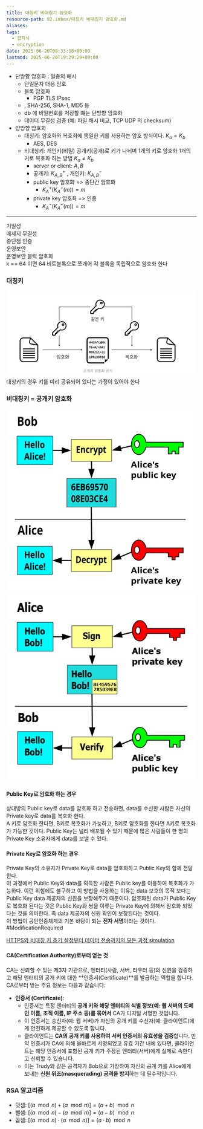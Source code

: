 ```yaml
---
title: 대칭키 비대칭기 암호화
resource-path: 02.inbox/대칭키 비대칭기 암호화.md
aliases:
tags:
  - 잡지식
  - encryption
date: 2025-06-20T08:33:18+09:00
lastmod: 2025-06-20T19:29:29+09:00
---
```

- 단방향 암호화 : 일종의 해시
	- 단일문자 대응 암호
	- 블록 암호화
		- PGP TLS IPsec
	- , SHA-256, SHA-1, MD5 등
	- db 에 비밀번호를 저장할 떄는 단방향 암호화
	- 데이터 무결성 검증 (예: 파일 해시 비교, TCP UDP 의 checksum)
- 양방향 암호화
	- 대칭키: 암호화와 복호화에 동일한 키를 사용하는 암호 방식이다. $K_{a} = K_{b}$
		- AES, DES
	- 비대칭키: 개인키(비밀) 공개키(공개)로 키가 나뉘며 1개의 키로 암호화 1개의 키로 복호화 하는 방법 $K_{a} \neq K_{b}$
		- server or client: $A, B$ 
		- 공개키: $K^{+}_{A,B}$ , 개인키: $K^{-}_{A,B}$
		- public key 암호화 => 종단간 암호화
			- $K^{+}_{A}(K^{-}_{A}(m)) = m$
		- private key 암호화 => 인증
			- $K^{-}_{A}(K^{+}_{A}(m)) = m$


---
기밀성  
메세지 무결성  
종단점 인증  
운영보안  
운영보안
블럭 암호화  
k == 64 이면 64 비트블록으로 쪼개어 각 블록을 독립적으로 암호화 한다




### 대칭키

![](../08.media/20250620192341-1750415021108-image.png)
대칭키의 경우 키를 미리 공유되어 있다는 가정이 있어야 한다


### 비대칭키 = 공개키 암호화
![|321x314](../08.media/20250620210144-1750420904312-image.png)![|321x314](../08.media/20250620210010-1750420810526-image.png)


#### Public Key로 암호화 하는 경우  
상대방의 Public key로 data를 암호화 하고 전송하면, data를 수신한 사람은 자신의 Private key로 data를 복호화 한다.  
A 키로 암호화 한다면, B키로 복호화가 가능하고, B키로 암호화를 한다면 A키로 복호화가 가능한 것이다. Public Key는 널리 배포될 수 있기 때문에 많은 사람들이 한 명의 Private Key 소유자에게 data를 보낼 수 있다.  
#### Private Key로 암호화 하는 경우
Private Key의 소유자가 Private Key로 data를 암호화하고 Public Key와 함께 전달한다.  
이 과정에서 Public Key와 data를 획득한 사람은 Public key를 이용하여 복호화가 가능하다. 이런 위험에도 불구하고 이 방법을 사용하는 이유는 data 보호의 목적 보다는 Public Key data 제공자의 신원을 보장해주기 때문이다. 암호화된 data가 Public Key로 복호화 된다는 것은 Public Key와 쌍을 이루는 Private Key에 의해서 암호화 되었다는 것을 의미한다. 즉 data 제공자의 신원 확인이 보장된다는 것이다.  
이 방법이 공인인증체계의 기본 바탕이 되는 **전자 서명**이라는 것이다. #ModificationRequired


[HTTPS와 비대칭 키 초기 설정부터 데이터 전송까지의 모든 과정 simulation](HTTPS와%20비대칭%20키%20초기%20설정부터%20데이터%20전송까지의%20모든%20과정%20simulation.md)


#### CA(Certification Authority)로부터 얻는 것

CA는 신뢰할 수 있는 제3자 기관으로, 엔터티(사람, 서버, 라우터 등)의 신원을 검증하고 해당 엔터티의 공개 키에 대한 **인증서(Certificate)**를 발급하는 역할을 합니다. CA로부터 받는 주요 정보는 다음과 같습니다:

- **인증서 (Certificate)**:
    - 인증서는 특정 엔터티의 **공개 키와 해당 엔터티의 식별 정보(예: 웹 서버의 도메인 이름, 조직 이름, IP 주소 등)를 묶어서** CA가 디지털 서명한 것입니다.
    - 이 인증서는 송신자(예: 웹 서버)가 자신의 공개 키를 수신자(예: 클라이언트)에게 안전하게 제공할 수 있도록 합니다.
    - 클라이언트는 **CA의 공개 키를 사용하여 서버 인증서의 유효성을 검증**합니다. 만약 인증서가 CA에 의해 올바르게 서명되었고 유효 기간 내에 있다면, 클라이언트는 해당 인증서에 포함된 공개 키가 주장된 엔터티(서버)에게 실제로 속한다고 신뢰할 수 있습니다.
    - 이는 Trudy와 같은 공격자가 Bob으로 가장하여 자신의 공개 키를 Alice에게 보내는 **신원 위조(masquerading) 공격을 방지**하는 데 필수적입니다.

### RSA 알고리즘



- 덧셈:  $[(a \mod n) + (a \mod n)] = (a + b) \mod n$
- 뺄셈:  $[(a \mod n) - (a \mod n)] = (a - b) \mod n$
- 곱셈:  $[(a \mod n) \cdot (a \mod n)] = (a \cdot b) \mod n$

